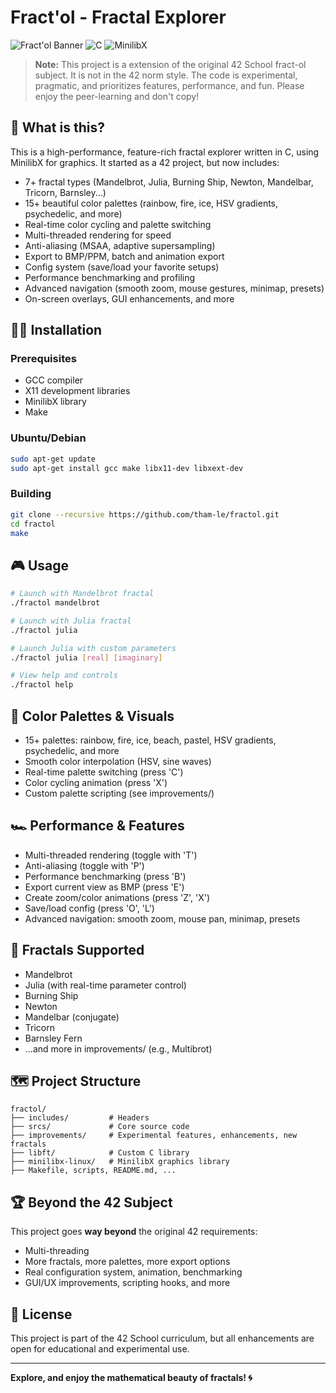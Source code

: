 # Fract'ol - Fractal Explorer

![Fract'ol Banner](https://img.shields.io/badge/42-Paris-blue?style=for-the-badge&logo=42) ![C](https://img.shields.io/badge/C-Language-blue?style=for-the-badge&logo=c) ![MinilibX](https://img.shields.io/badge/MinilibX-Graphics-green?style=for-the-badge)

> **Note:** This project is a extension of the original 42 School fract-ol subject. It is not in the 42 norm style. The code is experimental, pragmatic, and prioritizes features, performance, and fun. Please enjoy the peer-learning and don't copy!

## 🚀 What is this?

This is a high-performance, feature-rich fractal explorer written in C, using MinilibX for graphics. It started as a 42 project, but now includes:

- 7+ fractal types (Mandelbrot, Julia, Burning Ship, Newton, Mandelbar, Tricorn, Barnsley...)
- 15+ beautiful color palettes (rainbow, fire, ice, HSV gradients, psychedelic, and more)
- Real-time color cycling and palette switching
- Multi-threaded rendering for speed
- Anti-aliasing (MSAA, adaptive supersampling)
- Export to BMP/PPM, batch and animation export
- Config system (save/load your favorite setups)
- Performance benchmarking and profiling
- Advanced navigation (smooth zoom, mouse gestures, minimap, presets)
- On-screen overlays, GUI enhancements, and more

## 🧑‍💻 Installation

### Prerequisites
- GCC compiler
- X11 development libraries
- MinilibX library
- Make

### Ubuntu/Debian
```bash
sudo apt-get update
sudo apt-get install gcc make libx11-dev libxext-dev
```

### Building
```bash
git clone --recursive https://github.com/tham-le/fractol.git
cd fractol
make
```

## 🎮 Usage

```bash
# Launch with Mandelbrot fractal
./fractol mandelbrot

# Launch with Julia fractal
./fractol julia

# Launch Julia with custom parameters
./fractol julia [real] [imaginary]

# View help and controls
./fractol help
```

## 🌈 Color Palettes & Visuals
- 15+ palettes: rainbow, fire, ice, beach, pastel, HSV gradients, psychedelic, and more
- Smooth color interpolation (HSV, sine waves)
- Real-time palette switching (press 'C')
- Color cycling animation (press 'X')
- Custom palette scripting (see improvements/)

## 🏎️ Performance & Features
- Multi-threaded rendering (toggle with 'T')
- Anti-aliasing (toggle with 'P')
- Performance benchmarking (press 'B')
- Export current view as BMP (press 'E')
- Create zoom/color animations (press 'Z', 'X')
- Save/load config (press 'O', 'L')
- Advanced navigation: smooth zoom, mouse pan, minimap, presets

## 🧩 Fractals Supported
- Mandelbrot
- Julia (with real-time parameter control)
- Burning Ship
- Newton
- Mandelbar (conjugate)
- Tricorn
- Barnsley Fern
- ...and more in improvements/ (e.g., Multibrot)

## 🗺️ Project Structure

```
fractol/
├── includes/         # Headers
├── srcs/             # Core source code
├── improvements/     # Experimental features, enhancements, new fractals
├── libft/            # Custom C library
├── minilibx-linux/   # MinilibX graphics library
├── Makefile, scripts, README.md, ...
```

## 🏆 Beyond the 42 Subject
This project goes **way beyond** the original 42 requirements:
- Multi-threading
- More fractals, more palettes, more export options
- Real configuration system, animation, benchmarking
- GUI/UX improvements, scripting hooks, and more


## 📄 License
This project is part of the 42 School curriculum, but all enhancements are open for educational and experimental use.

---

**Explore,   and enjoy the mathematical beauty of fractals! 🌀**